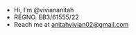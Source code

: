 -  Hi, I’m @viviananitah
- REGNO. EB3/61555/22
- Reach me at anitahvivian02@gmail.com

<!---
viviananitah/viviananitah is a ✨ special ✨ repository because its `README.md` (this file) appears on your GitHub profile.
You can click the Preview link to take a look at your changes.
--->
